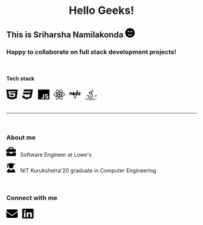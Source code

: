 <h1 align="center">Hello Geeks! </h1>

<h2>This is Sriharsha Namilakonda <img src="media/face-smile-beam-solid.svg" height="25px" width="25px"></h2>

<h3> Happy to collaborate on full stack development projects! </h3>
<br>
<h4> Tech stack </h4>
<div> 
<img src="media/html5-brands.svg" height="30px" width="30px"> &nbsp;
<img src="media/css3-brands.svg" height="30px" width="30px"> &nbsp;
<img src="media/js-brands.svg" height="30px" width="30px"> &nbsp;
<img src="media/react-brands.svg" height="30px" width="30px"> &nbsp;
<img src="media/node-brands.svg" height="30px" width="30px"> &nbsp;
<img src="media/java-brands.svg" height="30px" width="30px"> &nbsp;
</div>
<br>
<hr>
<br>
<h3> About me </h3>
<p>
<img src="media/briefcase-solid.svg" height="25px" width="25px"> &nbsp; Software Engineer at Lowe's 
</p>
<p>
<img src="media/user-graduate-solid.svg" height="25px" width="25px"> &nbsp; NIT Kurukshetra'20 graduate in Computer Engineering 
</p>

<br>
<h3> Connect with me </h3> 
<div align="left">
<a href="mailto:sriharsha.namilakonda@gmail.com"><img src="media/envelope-solid.svg" height="30px" width="30px"></a> &nbsp;
<a href="https://www.linkedin.com/in/sriharsha-namilakonda-370546143/"><img src="media/linkedin-brands.svg" height="30px" width="30px"></a>
</div>


<!---
N-S-H/N-S-H is a ✨ special ✨ repository because its `README.md` (this file) appears on your GitHub profile.
You can click the Preview link to take a look at your changes.
--->
